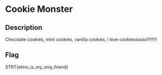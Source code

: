 # Cookie Monster

## Description

Chocolate cookies, mint cookies, vanilla cookies, i love cookiessssss!!!!!!!!


## Flag

STRT{elmo_is_my_only_friend}
